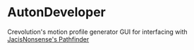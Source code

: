 # AutonDeveloper
Crevolution's motion profile generator GUI for interfacing with [JacisNonsense's Pathfinder](https://github.com/JacisNonsense/Pathfinder)

